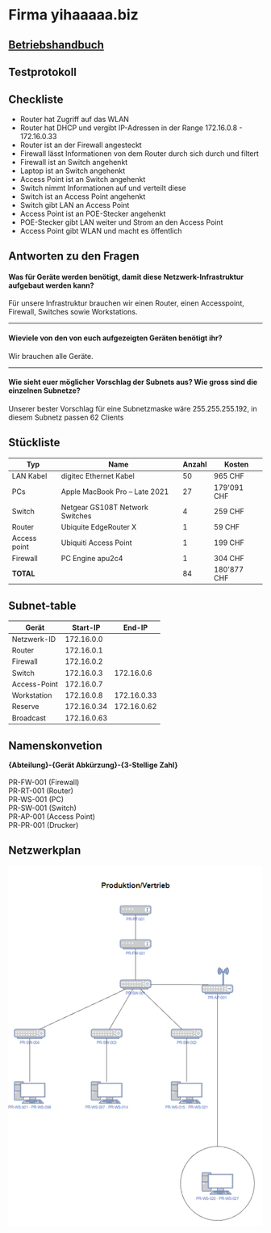 # Firma yihaaaaa.biz

## [Betriebshandbuch](https://github.com/InCrafter/yihaaaaa.biz/wiki "yihaaaaa.biz Wiki")

## Testprotokoll

## Checkliste

- Router hat Zugriff auf das WLAN
- Router hat DHCP und vergibt IP-Adressen in der Range 172.16.0.8 - 172.16.0.33
- Router ist an der Firewall angesteckt
- Firewall lässt Informationen von dem Router durch sich durch und filtert
- Firewall ist an Switch angehenkt
- Laptop ist an Switch angehenkt
- Access Point ist an Switch angehenkt
- Switch nimmt Informationen auf und verteilt diese
- Switch ist an Access Point angehenkt
- Switch gibt LAN an Access Point
- Access Point ist an POE-Stecker angehenkt
- POE-Stecker gibt LAN weiter und Strom an den Access Point
- Access Point gibt WLAN und macht es öffentlich

## Antworten zu den Fragen

#### Was für Geräte werden benötigt, damit diese Netzwerk-Infrastruktur aufgebaut werden kann?

Für unsere Infrastruktur brauchen wir einen Router, einen Accesspoint, Firewall, Switches sowie Workstations.

---

#### Wieviele von den von euch aufgezeigten Geräten benötigt ihr?

Wir brauchen alle Geräte.

---

#### Wie sieht euer möglicher Vorschlag der Subnets aus? Wie gross sind die einzelnen Subnetze?

Unserer bester Vorschlag für eine Subnetzmaske wäre 255.255.255.192, in diesem Subnetz passen 62 Clients

## Stückliste

| Typ          | Name                            | Anzahl | Kosten      |
|--------------|---------------------------------|--------|-------------|
| LAN Kabel    | digitec Ethernet Kabel          | 50     | 965 CHF     |
| PCs          | Apple MacBook Pro – Late 2021   | 27     | 179'091 CHF |
| Switch       | Netgear GS108T Network Switches | 4      | 259 CHF     |
| Router       | Ubiquite EdgeRouter X           | 1      | 59 CHF      |
| Access point | Ubiquiti Access Point           | 1      | 199 CHF     |
| Firewall     | PC Engine apu2c4                | 1      | 304 CHF     |
| **TOTAL**    |                                 | 84     | 180'877 CHF |

## Subnet-table

| Gerät        | Start-IP    | End-IP      |
|--------------|-------------|-------------|
| Netzwerk-ID  | 172.16.0.0  |             |
| Router       | 172.16.0.1  |             |
| Firewall     | 172.16.0.2  |             |
| Switch       | 172.16.0.3  | 172.16.0.6  |
| Access-Point | 172.16.0.7  |             |
| Workstation  | 172.16.0.8  | 172.16.0.33 |
| Reserve      | 172.16.0.34 | 172.16.0.62 |
| Broadcast    | 172.16.0.63 |             |

## Namenskonvetion

**{Abteilung}-{Gerät Abkürzung}-{3-Stellige Zahl}**\
\
PR-FW-001 (Firewall)\
PR-RT-001 (Router)\
PR-WS-001 (PC)\
PR-SW-001 (Switch)\
PR-AP-001 (Access Point)\
PR-PR-001 (Drucker)

## Netzwerkplan

[![plan](/Planungsarbeiten/Netzwerkplan.png)](https://github.com/InCrafter/yihaaaaa.biz/blob/main/Planungsarbeiten/Netzwerkplan.png)
